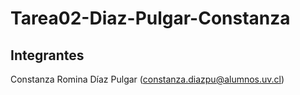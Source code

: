 # Tarea02-Diaz-Pulgar-Constanza
## Integrantes
Constanza Romina Díaz Pulgar (constanza.diazpu@alumnos.uv.cl)
